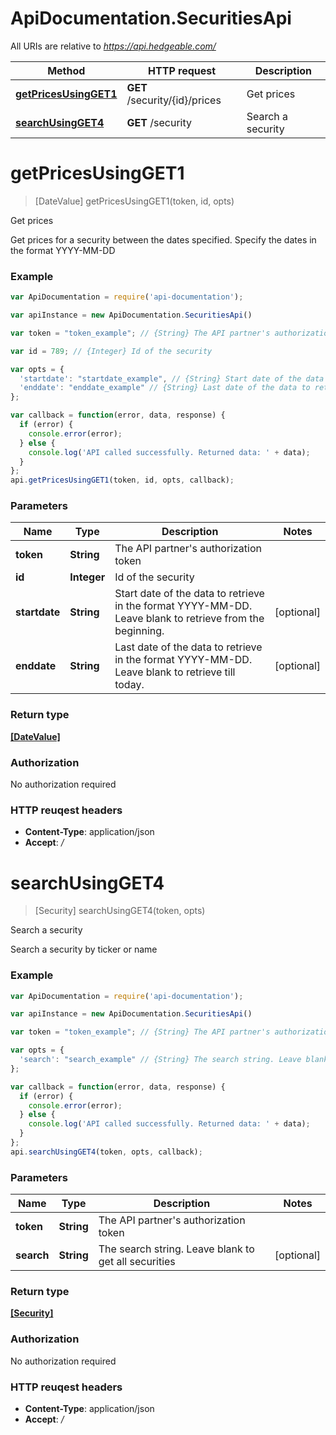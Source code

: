 # ApiDocumentation.SecuritiesApi

All URIs are relative to *https://api.hedgeable.com/*

Method | HTTP request | Description
------------- | ------------- | -------------
[**getPricesUsingGET1**](SecuritiesApi.md#getPricesUsingGET1) | **GET** /security/{id}/prices | Get prices
[**searchUsingGET4**](SecuritiesApi.md#searchUsingGET4) | **GET** /security | Search a security


<a name="getPricesUsingGET1"></a>
# **getPricesUsingGET1**
> [DateValue] getPricesUsingGET1(token, id, opts)

Get prices

Get prices for a security between the dates specified. Specify the dates in the format YYYY-MM-DD

### Example
```javascript
var ApiDocumentation = require('api-documentation');

var apiInstance = new ApiDocumentation.SecuritiesApi()

var token = "token_example"; // {String} The API partner's authorization token

var id = 789; // {Integer} Id of the security

var opts = { 
  'startdate': "startdate_example", // {String} Start date of the data to retrieve in the format YYYY-MM-DD. Leave blank to retrieve from the beginning.
  'enddate': "enddate_example" // {String} Last date of the data to retrieve in the format YYYY-MM-DD. Leave blank to retrieve till today.
};

var callback = function(error, data, response) {
  if (error) {
    console.error(error);
  } else {
    console.log('API called successfully. Returned data: ' + data);
  }
};
api.getPricesUsingGET1(token, id, opts, callback);
```

### Parameters

Name | Type | Description  | Notes
------------- | ------------- | ------------- | -------------
 **token** | **String**| The API partner&#39;s authorization token | 
 **id** | **Integer**| Id of the security | 
 **startdate** | **String**| Start date of the data to retrieve in the format YYYY-MM-DD. Leave blank to retrieve from the beginning. | [optional] 
 **enddate** | **String**| Last date of the data to retrieve in the format YYYY-MM-DD. Leave blank to retrieve till today. | [optional] 

### Return type

[**[DateValue]**](DateValue.md)

### Authorization

No authorization required

### HTTP reuqest headers

 - **Content-Type**: application/json
 - **Accept**: */*

<a name="searchUsingGET4"></a>
# **searchUsingGET4**
> [Security] searchUsingGET4(token, opts)

Search a security

Search a security by ticker or name

### Example
```javascript
var ApiDocumentation = require('api-documentation');

var apiInstance = new ApiDocumentation.SecuritiesApi()

var token = "token_example"; // {String} The API partner's authorization token

var opts = { 
  'search': "search_example" // {String} The search string. Leave blank to get all securities
};

var callback = function(error, data, response) {
  if (error) {
    console.error(error);
  } else {
    console.log('API called successfully. Returned data: ' + data);
  }
};
api.searchUsingGET4(token, opts, callback);
```

### Parameters

Name | Type | Description  | Notes
------------- | ------------- | ------------- | -------------
 **token** | **String**| The API partner&#39;s authorization token | 
 **search** | **String**| The search string. Leave blank to get all securities | [optional] 

### Return type

[**[Security]**](Security.md)

### Authorization

No authorization required

### HTTP reuqest headers

 - **Content-Type**: application/json
 - **Accept**: */*

